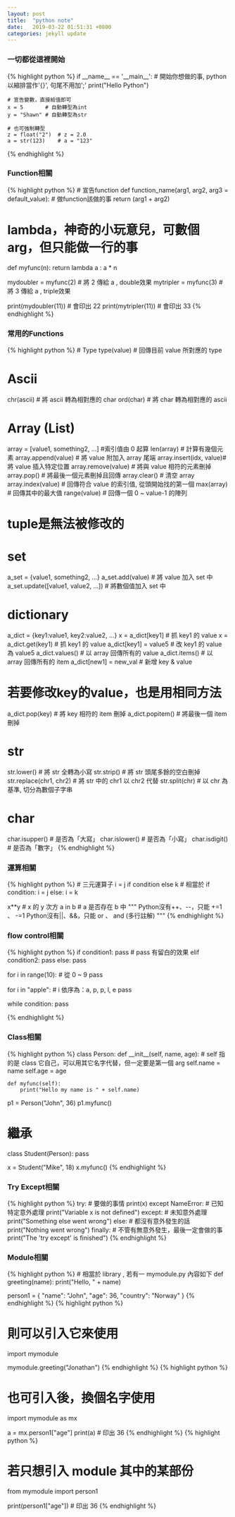 ```yaml
---
layout: post
title:  "python note"
date:   2019-03-22 01:51:31 +0800
categories: jekyll update
---
```

<h3><b>一切都從這裡開始</b></h3>
{% highlight python %}
if __name__ == '__main__':
	# 開始你想做的事, python以縮排當作'{}', 句尾不用加';'
	print("Hello Python")

	# 宣告變數，直接給值即可
	x = 5		# 自動轉型為int
	y = "Shawn"	# 自動轉型為str  

	# 也可強制轉型  
	z = float("2")	# z = 2.0
	a = str(123)	# a = "123"

{% endhighlight %}

<h3><b>Function相關</b></h3>
{% highlight python %}
# 宣告function
def function_name(arg1, arg2, arg3 = default_value):
	# 做function該做的事
	return (arg1 + arg2)

# lambda，神奇的小玩意兒，可數個arg，但只能做一行的事
def myfunc(n):
	return lambda a : a * n

mydoubler = myfunc(2)	# 將 2 傳給 a , double效果
mytripler = myfunc(3)	# 將 3 傳給 a , triple效果

print(mydoubler(11))	# 會印出 22
print(mytripler(11))	# 會印出 33
{% endhighlight %}

<h3><b>常用的Functions</b></h3>
{% highlight python %}
# Type
type(value)		# 回傳目前 value 所對應的 type

# Ascii
chr(ascii)		# 將 ascii 轉為相對應的 char
ord(char)		# 將 char 轉為相對應的 ascii

# Array (List)
array = [value1, something2, ...]	#索引值由 0 起算
len(array)		# 計算有幾個元素
array.append(value)	# 將 value 附加入 array 尾端
array.insert(idx, value)# 將 value 插入特定位置
array.remove(value)	# 將與 value 相符的元素刪掉
array.pop()		# 將最後一個元素刪掉且回傳
array.clear()		# 清空 array
array.index(value)	# 回傳符合 value 的索引值, 從頭開始找的第一個
max(array)		# 回傳其中的最大值
range(value)		# 回傳一個 0 ~ value-1 的陣列
# tuple是無法被修改的

# set
a_set = {value1, something2, ...}
a_set.add(value)	# 將 value 加入 set 中
a_set.update([value1, value2, ...])	# 將數個值加入 set 中

# dictionary
a_dict = {key1:value1, key2:value2, ...}
x = a_dict[key1]	# 抓 key1 的 value
x = a_dict.get(key1)	# 抓 key1 的 value
a_dict[key1] = value5 	# 改 key1 的 value 為 value5
a_dict.values()		# 以 array 回傳所有的 value
a_dict.items()		# 以 array 回傳所有的 item
a_dict[new1] = new_val	# 新增 key & value
# 若要修改key的value，也是用相同方法
a_dict.pop(key)		# 將 key 相符的 item 刪掉
a_dict.popitem()	# 將最後一個 item 刪掉

# str
str.lower()		# 將 str 全轉為小寫
str.strip()		# 將 str 頭尾多餘的空白刪掉
str.replace(chr1, chr2)	# 將 str 中的 chr1 以 chr2 代替
str.split(chr)		# 以 chr 為基準, 切分為數個子字串

# char
char.isupper()		# 是否為「大寫」
char.islower()		# 是否為「小寫」
char.isdigit()		# 是否為「數字」
{% endhighlight %}

<h3><b>運算相關</b></h3>
{% highlight python %}
# 三元運算子
i = j if condition else k
# 相當於
if condition:
	i = j
else:
	i = k

x**y	# x 的 y 次方
a in b	# a 是否存在 b 中
"""
Python沒有++、--，只能 +=1 、 -=1
Python沒有||、&&，只能 or 、 and
(多行註解)
"""
{% endhighlight %}

<h3><b>flow control相關</b></h3>
{% highlight python %}
if condition1:
	pass		# pass 有留白的效果
elif condition2:
	pass
else:
	pass

for i in range(10):	# 從 0 ~ 9
	pass

for i in "apple":	# i 依序為：a, p, p, l, e
	pass

while condition:
	pass

{% endhighlight %}

<h3><b>Class相關</b></h3>
{% highlight python %}
class Person:
	def __init__(self, name, age):
		# self 指的是 class 它自己，可以用其它名字代替，但一定要是第一個 arg
		self.name = name
		self.age = age

	def myfunc(self):
		print("Hello my name is " + self.name)

p1 = Person("John", 36)
p1.myfunc()

# 繼承
class Student(Person):
	pass

x = Student("Mike", 18)
x.myfunc()
{% endhighlight %}

<h3><b>Try Except相關</b></h3>
{% highlight python %}
try:
	# 要做的事情
	print(x)
except NameError:
	# 已知特定意外處理
	print("Variable x is not defined")
except:
	# 未知意外處理
	print("Something else went wrong")
else:
	# 都沒有意外發生的話
	print("Nothing went wrong")
finally:
	# 不管有無意外發生，最後一定會做的事
	print("The 'try except' is finished")
{% endhighlight %}

<h3><b>Module相關</b></h3>
{% highlight python %}
# 相當於 library , 若有一 mymodule.py 內容如下
def greeting(name):
	print("Hello, " + name)

person1 = {
	"name": "John",
	"age": 36,
	"country": "Norway"
}
{% endhighlight %}
{% highlight python %}
# 則可以引入它來使用
import mymodule

mymodule.greeting("Jonathan")
{% endhighlight %}
{% highlight python %}
# 也可引入後，換個名字使用
import mymodule as mx

a = mx.person1["age"]
print(a)	# 印出 36
{% endhighlight %}
{% highlight python %}
# 若只想引入 module 其中的某部份
from mymodule import person1

print(person1["age"])	# 印出 36
{% endhighlight %}